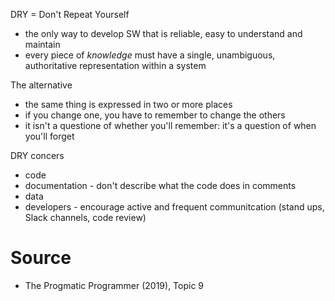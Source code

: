 DRY = Don't Repeat Yourself

* the only way to develop SW that is reliable, easy to understand and maintain
* every piece of *knowledge* must have a single, unambiguous, authoritative representation within a system

The alternative

* the same thing is expressed in two or more places
* if you change one, you have to remember to change the others
* it isn't a questione of whether you'll remember: it's a question of when you'll forget

DRY concers

* code
* documentation - don't describe what the code does in comments
* data
* developers - encourage active and frequent communitcation (stand ups, Slack channels, code review)

# Source

* The Progmatic Programmer (2019), Topic 9
